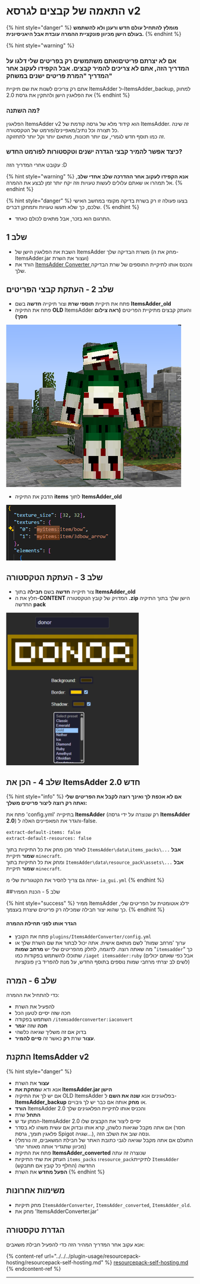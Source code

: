 # התאמה של קבצים לגרסא v2

{% hint style="danger" %}
**מומלץ להתחיל עולם חדש ורענן ולא להשתמש בעולם הישן מכיוון פונקציית ההמרה עובדת אבל היאניסיונית.**
{% endhint %}

{% hint style="warning" %}
### אם לא יצרתם פריטיםואתם משתמשים רק בפריטים שלי דלגו על המדריך הזה, אתם לא צריכים להמיר קבצים. אבל הקפידו לעקוב אחר המדריך "המרת פריטים ישנים במשחק"

אתם רק צריכים לשנות את שם תיקיית ItemsAdder ל-ItemsAdder\_backup, למחוק את הפלאגין הישן ולהתקין את גרסת 2.0
{% endhint %}

### מה השתנה?

הפלאגין ItemsAdder v2 הוא קידוד מלא של גרסה קודמת של ItemsAdder. זה שינה כל תצורה וכל נתיב/מאפיינים/פורמט של הטקסטורה.\
זה כמו תוסף חדש לגמרי, עם יותר תכונות, מותאם יותר וקל יותר לתחזוקה.

### כיצד אפשר להמיר קבצי הגדרה ישנים וטקסטורות לפורמט החדש?

עקובט אחרי המדריך הזה :D

{% hint style="warning" %}
**אנא הקפידו לעקוב אחר ההדרכה שלב אחדי שלב**, אל תמהרו או שאתם עלולים לעשות טעויות וזה יקח יותר זמן לבצע את ההמרה.
{% endhint %}

{% hint style="danger" %}
בצעו פעולה זו רק בשרת בדיקה מקומי במחשב האישי שלכם, כך שלא תעשו טעויות ותמחקן דברים.
{% endhint %}

* התרגום הוא בזכר, אבל מתאים לכולם כאחד.

## שלב 1

* השבת את הפלאגין הישן של ItemsAdder משרת הבדיקה שלך (מחק את ה-ItemsAdder.jar ועצור את השרת)
* הורד את [ItemsAdder Converter ](https://www.spigotmc.org/resources/itemsadder-converter.75952/)והכנס אותו לתיקיית התוספים של שרת הבדיקה שלך.

## שלב 2 - העתקת קבצי הפריטים

* פתח את תיקיית **תוספי שרת** וצור תיקייה **חדשה** בשם **ItemsAdder\_old**
* פתח את התיקיה **OLD** ItemsAdder והעתק קבצים מתיקיית הפריטים **(ראה צילום מסך)**

![](<../../../.gitbook/assets/image (1).png>)

* הדבק את התיקיה **items** לתוך **ItemsAdder\_old**

![](<../../../.gitbook/assets/image (4).png>)

## שלב 3 - העתקת הטקסטורה

* צור תיקייה **חדשה** בשם **חבילה** בתוך **ItemsAdder\_old**
* חלץ את ה-**CONTENT** המדויק של קובץ הטקסטורה **.zip** הישן שלך בתוך התיקיה החדשה **pack**

![](<../../../.gitbook/assets/image (2).png>)

## שלב 4 - הכן את ItemsAdder 2.0 חדש

{% hint style="info" %}
**אם לא אכפת לך ואינך רוצה לקבל את הפריטים שלי ואתה רק רוצה ליצור פריטים משלך:**

פתח את 'config.yml' בתיקייה **ItemsAdder** (רק שנוצרה על ידי גרסה **ItemsAdder 2.0**) והגדר את המאפיינים האלה ל-false.

```
extract-default-items: false
extract-default-resources: false
```

לאחר מכן מחק את כל התיקיות בתוך `ItemsAdder\data\items_packs\...` **אבל שמור** תיקיית `minecraft`.\
ומחק את כל התיקיות בתוך `ItemsAdder\data\resource_pack\assets\...` **אבל שמור** תיקיית `minecraft`.

אתה גם צריך להסיר את הקטגוריות שלי מ- `ia_gui.yml`
{% endhint %}

\##שלב 5 - הכנת הממיר

{% hint style="success" %}
ממיר ItemsAdder ידלג אוטומטית על הפריטים שלי, כך שהוא יצור חבילה שמכילה רק פריטים שיצרת בעצמך.
{% endhint %}

#### הגדר אותו לפני תחילת ההמרה

* פתח את הקובץ `plugins/ItemsAdderConverter/config.yml`
* ערוך 'מרחב שמות' לשם מותאם אישית. אתה יכול לבחור את שם השרת שלך או מה שאתה רוצה. לדוגמה, לחלק מהפריטים שלי יש **מרחב שמות** "`itemsadder`" כך שתוכלו להשתמש בפקודות כמו `/iaget itemsadder:ruby` (אבל כפי שאתם יכולים לשים לב יצרתי מרחבי שמות נוספים בתוסף החדש, על מנת להפריד בין פונקציות)

## שלב 6 - המרה

כדי להתחיל את ההמרה:

* להפעיל את השרת
* חכה שזה יסיים לטעון הכל
* השתמש בפקודה `/itemsadderconverter:iaconvert`
* **חכה** שזה **יגמר**
* בדוק אם זה משליך שגיאה כלשהי
* **עצור** שרת **רק** כאשר זה **סיים להמיר**.

## התקנת ItemsAdder v2

{% hint style="danger" %}
* **עצור** את השרת
* אנא ודא ש**מחקת את ItemsAdder.jar הישן**
* אם יש לך את התיקיה OLD ItemsAdder בפלאגינים אנא **שנה את השם** ל-**ItemsAdder\_backup** או **מחק** אותה אם כבר יש לך גיבויים.
* **הורד** ItemsAdder 2.0 והכניס אותו לתיקיית הפלאגינים שלך
* **התחל** שרת
* המתן עד ש-ItemsAdder 2.0 יסיים ליצור את הקבצים שלו
* אם אתה מקבל שגיאות כלשהן, קרא אותו ובדוק אם עשית משהו לא בסדר (חסר פלאגין תומך, גרסת Spigot שגויה...), ונסה שוב את השלב הזה.
* (התעלם אם אתה מקבל שגיאה לגבי כתובת האתר של חבילת המשאבים, זה נורמלי מכיוון שתגדיר אותה מאוחר יותר)
* פתח את התיקיה **ItemsAdder\_converted** שנוצרה זה עתה
* העתק את שתי התיקיות `items_packs` ו`resource_pack`לתיקיית `ItemsAdder` החדשה (החלף כל קובץ אם תתבקש)
* **הפעל מחדש** את השרת
{% endhint %}

## משימות אחרונות

* מחק תיקיות `ItemsAdderConverter`, `ItemsAdder_converted`, `ItemsAdder_old`.
* מחק את 'ItemsAdderConverter.jar'

## הגדרת טקסטורה

אנא עקוב אחר המדריך המהיר הזה כדי להפעיל חבילת משאבים:

{% content-ref url="../../../plugin-usage/resourcepack-hosting/resourcepack-self-hosting.md" %}
[resourcepack-self-hosting.md](../../../plugin-usage/resourcepack-hosting/resourcepack-self-hosting.md)
{% endcontent-ref %}

***

